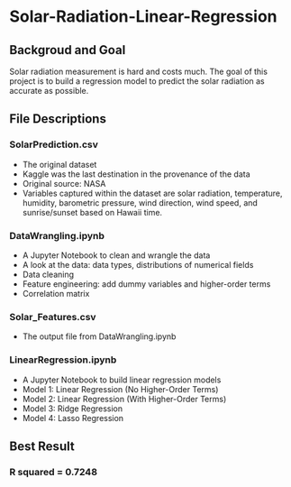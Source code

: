 # Solar-Radiation-Linear-Regression

## Backgroud and Goal
Solar radiation measurement is hard and costs much. The goal of this project is to build a regression model to predict the solar radiation as accurate as possible.

## File Descriptions
### SolarPrediction.csv
- The original dataset
- Kaggle was the last destination in the provenance of the data
- Original source: NASA
- Variables captured within the dataset are solar radiation, temperature, humidity, barometric pressure, wind direction, wind speed, and sunrise/sunset based on Hawaii time.

### DataWrangling.ipynb
- A Jupyter Notebook to clean and wrangle the data
- A look at the data: data types, distributions of numerical fields
- Data cleaning
- Feature engineering: add dummy variables and higher-order terms
- Correlation matrix 

### Solar_Features.csv
- The output file from DataWrangling.ipynb

### LinearRegression.ipynb
- A Jupyter Notebook to build linear regression models
- Model 1: Linear Regression (No Higher-Order Terms)
- Model 2: Linear Regression (With Higher-Order Terms)
- Model 3: Ridge Regression
- Model 4: Lasso Regression

## Best Result
### R squared = 0.7248
